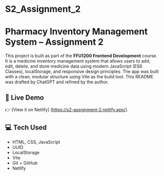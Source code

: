 # S2_Assignment_2

# Pharmacy Inventory Management System – Assignment 2

This project is built as part of the **FFU1200 Frontend Development** course. It is a medicine inventory management system that allows users to add, edit, delete, and store medicine data using modern JavaScript (ES6 Classes), localStorage, and responsive design principles. The app was built with a clean, modular structure using Vite as the build tool. This README was drafted by ChatGPT and refined by the author.

## 🚀 **Live Demo**

👉 [View it on Netlify] (https://s2-assignment-2.netlify.app/).

## 💻 **Tech Used**

- HTML, CSS, JavaScript
- UUID
- LocalStorage
- Vite
- Git + GitHub
- Netlify
